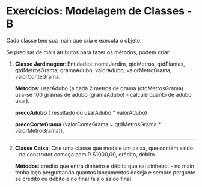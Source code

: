 # Exercícios: Modelagem de Classes - B

Cada classe tem sua main que cria e executa o objeto.

Se precisar de mais atributos para fazer os métodos, podem criar!

1. **Classe Jardinagem**: Entidades: nomeJardim, qtdMetros, qtdPlantas, qtdMetrosGrama, gramaAdubo, valorAdubo, valorMetroGrama, valorConteGrama.
    
    **Métodos**: usarAdubo (a cada 2 metros de grama (qtdMetrosGrama) usa-se 100 gramas de adubo (gramaAdubo) - calcule quanto de adubo usar). 
    
    **precoAdubo** ( resultado do usarAdubo  * valorAdubo) 
    
    **precoCorteGrama** (valorConteGrama = qtdMetrosGrama * valorMetroGrama)). 
    
    *********************************************************************************************************************************
    
 2.  **Classe Caixa**: Crie uma classe que modele um caixa, que contém saldo - no construtor começa com R $1000,00, crédito, débito.
 
      **Métodos**: crédito que entra dinheiro e débito que sai dinheiro. - no main tenha laço perguntando quantos lançamentos deseja e sempre pergunte se           crédito ou débito e no final fala o saldo final.
